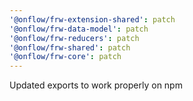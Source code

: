 ```yaml
---
'@onflow/frw-extension-shared': patch
'@onflow/frw-data-model': patch
'@onflow/frw-reducers': patch
'@onflow/frw-shared': patch
'@onflow/frw-core': patch
---
```


Updated exports to work properly on npm
